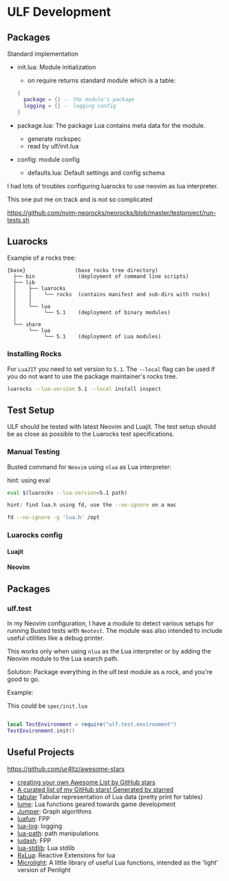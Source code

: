 # ULF Development

## Packages

Standard implementation

- init.lua: Module initialization
  - on require returns standard module which is a table:

  ```lua
  {
    package = {} -- the module's package
    logging = {} -- logging config
  }
  ```

- package.lua: The package Lua contains meta data for the module.
  - generate rockspec
  - read by ulf/init.lua
- config: module config
  - defaults.lua: Default settings and config schema
  
I had lots of troubles configuring luarocks to use neovim as lua interpreter.

This one put me on track and is not so complicated

<https://github.com/nvim-neorocks/neorocks/blob/master/testproject/run-tests.sh>

## Luarocks

Example of a rocks tree:

```
{base}                (base rocks tree directory)
  ├── bin              (deployment of command line scripts)
  ├── lib
  │    ├── luarocks
  │    │    └── rocks  (contains manifest and sub-dirs with rocks)
  │    │
  │    └── lua
  │         └── 5.1    (deployment of binary modules)
  │
  └── share
       └── lua
            └── 5.1    (deployment of Lua modules)
```

### Installing Rocks

For `LuaJIT` you need to set version to `5.1`. The `--local` flag can be used
if you do not want to use the package maintainer's rocks tree.

```sh
luarocks --lua-version 5.1 --local install inspect

```

## Test Setup

ULF should be tested with latest Neovim and Luajit. The test setup should be as close
as possible to the Luarocks test specifications.

### Manual Testing

Busted command for `Neovim` using `nlua` as Lua interpreter:

hint: using eval

```sh
eval $(luarocks --lua-version=5.1 path)

hint: find lua.h using fd, use the --no-ignore on a mac
```

```sh
fd --no-ignore -g 'lua.h' /opt

```

### Luarocks config

#### Luajit

#### Neovim

## Packages

### ulf.test

In my Neovim configuration, I have a module to detect various setups for running
Busted tests with `Neotest`. The module was also intended to include useful
utilities like a debug printer.

This works only when using `nlua` as the Lua interpreter or by adding the
Neovim module to the Lua search path.

Solution:
Package everything in the ulf.test module as a rock, and you're good to go.

Example:

This could be `spec/init.lua`

```lua

local TestEnvironment = require("ulf.test.environment")
TestEnvironment.init()
```

## Useful Projects

<https://github.com/ur4ltz/awesome-stars>

- [creating your own Awesome List by GitHub stars](https://github.com/maguowei/starred)
- [A curated list of my GitHub stars! Generated by starred](https://github.com/ur4ltz/awesome-stars)
- [tabular](https://github.com/hishamhm/tabular)
  Tabular representation of Lua data (pretty print for tables)
- [lume](https://github.com/rxi/lume): Lua functions geared towards game development
- [Jumper](https://github.com/Yonaba/Jumper): Graph algorithms
- [luafun](https://github.com/luafun/luafun): FPP
- [lua-log](https://github.com/moteus/lua-log): logging
- [lua-path](https://github.com/moteus/lua-path): path manipulations
- [ludash](https://github.com/luvitrocks/luadash): FPP
- [lua-stdlib](https://github.com/lua-stdlib/lua-stdlib): Lua stdlib
- [RxLua](https://github.com/bjornbytes/RxLua): Reactive Extensions for lua
- [Microlight](https://github.com/stevedonovan/Microlight):
  A little library of useful Lua functions, intended as the 'light' version of Penlight


